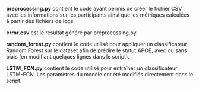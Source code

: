 **preprocessing.py** contient le code ayant permis de créer le fichier CSV avec les informations sur les participants ainsi que les métriques calculées à partir des fichiers de logs.

**error.csv** est le résultat généré par preprocessing.py.

**random_forest.py** contient le code utilisé pour appliquer un classificateur Random Forest sur le dataset afin de prédire le statut APOE, avec ou sans biais (en modifiant quelques lignes dans le script).

**LSTM_FCN.py** contient le code utilisé pour entraîner un classificateur LSTM-FCN. Les paramètres du modèle ont été modifiés directement dans le script.
